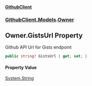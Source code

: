 #### [GithubClient](index 'index')
### [GithubClient.Models](GithubClient.Models 'GithubClient.Models').[Owner](GithubClient.Models.Owner 'GithubClient.Models.Owner')

## Owner.GistsUrl Property

Github API Url for Gists endpoint

```csharp
public string? GistsUrl { get; set; }
```

#### Property Value
[System.String](https://docs.microsoft.com/en-us/dotnet/api/System.String 'System.String')